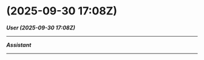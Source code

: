 <!-- Generated by SpecStory -->

<!-- vscode Session 1c5dc28b-3683-4345-9ad6-005a8ab93bfc (2025-09-30 17:08Z) -->

#  (2025-09-30 17:08Z)

_**User (2025-09-30 17:08Z)**_



---

_**Assistant**_



---

